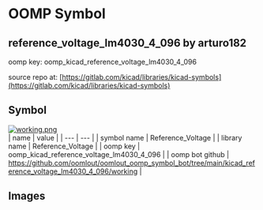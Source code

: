 # OOMP Symbol  
## reference_voltage_lm4030_4_096  by arturo182  
  
oomp key: oomp_kicad_reference_voltage_lm4030_4_096  
  
source repo at: [https://gitlab.com/kicad/libraries/kicad-symbols](https://gitlab.com/kicad/libraries/kicad-symbols)  
## Symbol  
  
[![working.png](working_600.png)](working.png)  
| name | value | 
| --- | --- | 
| symbol name | Reference_Voltage | 
| library name | Reference_Voltage | 
| oomp key | oomp_kicad_reference_voltage_lm4030_4_096 | 
| oomp bot github | https://github.com/oomlout/oomlout_oomp_symbol_bot/tree/main/kicad_reference_voltage_lm4030_4_096/working | 
## Images  
